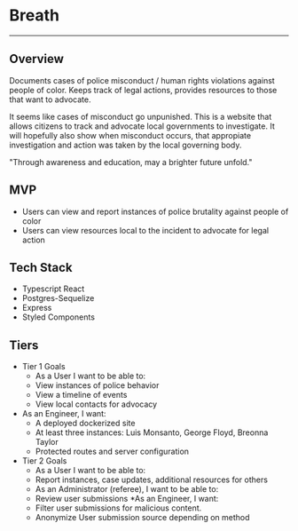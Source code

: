 # Breath
---

## Overview

Documents cases of police misconduct / human rights violations against people of color. Keeps track of legal actions, provides resources to those that want to advocate.

It seems like cases of misconduct go unpunished. This is a website that allows citizens to track and advocate local governments to investigate. It will hopefully also show when misconduct occurs, that appropiate investigation and action was taken by the local governing body.

"Through awareness and education, may a brighter future unfold."

## MVP 

* Users can view and report instances of police brutality against people of color
* Users can view resources local to the incident to advocate for legal action

## Tech Stack

* Typescript React
* Postgres-Sequelize
* Express
* Styled Components


## Tiers 

* Tier 1 Goals
   * As a User I want to be able to:
   *  View instances of police behavior
   * View a timeline of events
   * View local contacts for advocacy
* As an Engineer, I want:
  * A deployed dockerized site
  * At least three instances: Luis Monsanto, George Floyd, Breonna Taylor
  * Protected routes and server configuration
* Tier 2 Goals
  * As a User I want to be able to:
  * Report instances, case updates, additional resources for others
  * As an Administrator (referee), I want to be able to:
  * Review user submissions
*As an Engineer, I want:
  * Filter user submissions for malicious content.
  * Anonymize User submission source depending on method
